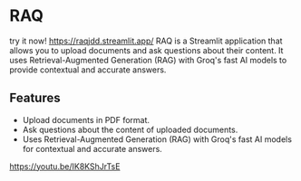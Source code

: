 # RAQ
try it now! https://raqjdd.streamlit.app/
RAQ is a Streamlit application that allows you to upload documents and ask questions about their content. It uses Retrieval-Augmented Generation (RAG) with Groq's fast AI models to provide contextual and accurate answers.

## Features

- Upload documents in PDF format.
- Ask questions about the content of uploaded documents.
- Uses Retrieval-Augmented Generation (RAG) with Groq's fast AI models for contextual and accurate answers.

https://youtu.be/IK8KShJrTsE
